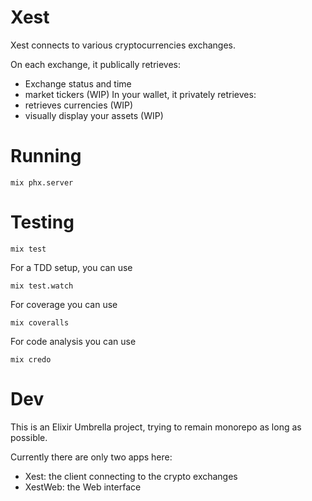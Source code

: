 # Xest

Xest connects to various cryptocurrencies exchanges.

On each exchange, it publically retrieves:
  - Exchange status and time
  - market tickers (WIP)
In your wallet, it privately retrieves:
  - retrieves currencies (WIP)
  - visually display your assets (WIP)

# Running

```
mix phx.server
```

# Testing

```
mix test
```

For a TDD setup, you can use
```
mix test.watch
```

For coverage you can use
```
mix coveralls
```

For code analysis you can use
```
mix credo
```

# Dev
This is an Elixir Umbrella project, trying to remain monorepo as long as possible.

Currently there are only two apps here:
  - Xest: the client connecting to the crypto exchanges
  - XestWeb: the Web interface




